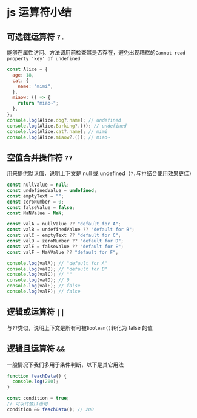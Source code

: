 # js 运算符小结

## 可选链运算符 `?.`

能够在属性访问、方法调用前检查其是否存在，避免出现糟糕的`Cannot read property 'key' of undefined`

```js
const Alice = {
  age: 18,
  cat: {
    name: "mimi",
  },
  miaow: () => {
    return "miao~";
  },
};
console.log(Alice.dog?.name); // undefined
console.log(Alice.Barking?.()); // undefined
console.log(Alice.cat?.name); // mimi
console.log(Alice.miaow?.()); // miao~
```

## 空值合并操作符 `??`

用来提供默认值，说明上下文是 null 或 undefined（`?.`与`??`结合使用效果更佳）

```js
const nullValue = null;
const undefinedValue = undefined;
const emptyText = "";
const zeroNumber = 0;
const falseValue = false;
const NaNValue = NaN;

const valA = nullValue ?? "default for A";
const valB = undefinedValue ?? "default for B";
const valC = emptyText ?? "default for C";
const valD = zeroNumber ?? "default for D";
const valE = falseValue ?? "default for E";
const valF = NaNValue ?? "default for F";

console.log(valA); // "default for A"
console.log(valB); // "default for B"
console.log(valC); // ""
console.log(valD); // 0
console.log(valE); // false
console.log(valF); // false
```

## 逻辑或运算符 `||`

与`??`类似，说明上下文是所有可被`Boolean()`转化为 false 的值

## 逻辑且运算符 `&&`

一般情况下我们多用于条件判断，以下是其它用法

```js
function feachData() {
  console.log(200);
}

const condition = true;
// 可以代替if语句
condition && feachData(); // 200
```
